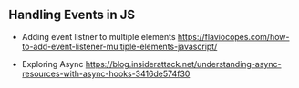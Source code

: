 ## Handling Events in JS

* Adding event listner to multiple elements
https://flaviocopes.com/how-to-add-event-listener-multiple-elements-javascript/

* Exploring Async 
https://blog.insiderattack.net/understanding-async-resources-with-async-hooks-3416de574f30

